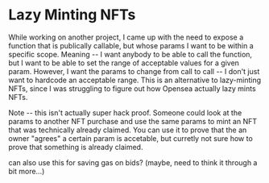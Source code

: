 # Lazy Minting NFTs
While working on another project, I came up with the need to expose a function that is publically callable, but whose params I want to be within a specific scope. Meaning -- I want anybody to be able to call the function, but I want to be able to set the range of acceptable values for a given param. However, I want the params to change from call to call -- I don't just want to hardcode an acceptable range. This is an alternative to lazy-minting NFTs, since I was struggling to figure out how Opensea actually lazy mints NFTs.

Note -- this isn't actually super hack proof.
Someone could look at the params to another NFT purchase and use the same params to mint an NFT that was technically already claimed. You can use it to prove that the an owner "agrees" a certain param is accetable, but curretly not sure how to prove that something is already claimed.

can also use this for saving gas on bids? (maybe, need to think it through a bit more...)

